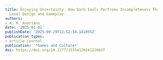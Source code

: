 ```yaml
---
title: Enjoying Uncertainty. How Dark Souls Perfroms Incompleteness Through Narrative,
  Level Design and Gameplay.
authors:
- A. M. Andriano
date: '2025-01-01'
publishDate: '2025-09-29T12:52:58.141855Z'
publication_types:
- article-journal
publication: '*Games and Culture*'
doi: https://doi.org/10.1177/15554120241226837
---
```

